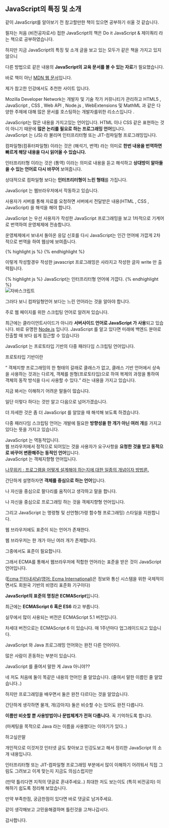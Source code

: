 <h2 class="title">JavaScript의 특징 및 소개</h2>
<div class="box">
  <p>같이 JavaScript를 알아보기 전 참고할만한 책이 있으면 공부하기 쉬울 것 같습니다.</p>
  <p>필자는 처음 (비전공자로서) 접한 JavaScript의 책은 Do it JavaScript & 제이쿼리 라는 책으로 공부하였습니다.</p>
  <p>하지만 지금 JavaScript의 특징 및 소개 글을 보고 있는 모두가 같은 책을 가지고 있지 않으니</p>
  <p>다른 방법으로 같은 내용의 <strong>JavaScript의 교육 문서를 볼 수 있는 자료</strong>가 필요했습니다.</p>
  <p>바로 책이 아닌 <a href="https://developer.mozilla.org/ko/docs/Web/JavaScript" target="_blank">MDN 웹 문서</a>입니다.</p>
  <p>제가 참고한 인강에서도 추천한 사이트 입니다.</p>
  <p>Mozilla Developer Network는 개발자 및 기술 작가 커뮤니티가 관리하고 HTML5 , JavaScript , CSS , Web API , Node.js , WebExtensions 및        MathML 과 같은 다양한 주제에 대해 많은 문서를 호스팅하는 개발자를위한 리소스입니다 .</p>
</div>

<div class="box">
  JavaScript는 많은 내용을 가지고있는 언어입니다.
  HTML 이나 CSS 같은 표현하는 것이 아니기 때문에 <strong>많은 논리를 필요로 하는 프로그래밍 언어</strong>입니다.
</div>
<div class="box">
  <div class="small-title">JavaScript 는 (JS) 라 불리며 인터프리터형 또는 JIT-컴파일형 프로그래밍입니다.</div>
  <p>컴파일형(컴퓨터파일형) 이라는 것은 (해석기, 번역) 라는 의미로 <strong>한번 내용을 번역하면 빠르게 해당 내용을 다시 읽어올 수 있습니다.</strong></p>
  <p>인터프리터형 이라는 것은 (통역) 이라는 의미로 내용을 듣고 해석하고 <strong>상대방이 알아들을 수 있는 언어로 다시 바꾸어</strong> 보여줍니다.</p>
  <p>상대적으로 컴파일형 보다는 <strong>인터프리터형이 느린 형태</strong>를 가집니다.</p>
</div>
<div class="box">
  <div class="small-title"> JavaScript 는 웹브라우저에서 작동하고 있습니다.</div>
  <p>사용자가 서버를 통해 자료를 요청하면 서버에서 전달받은 내용(HTML , CSS , JavaScript) 을 해석을 해야 합니다.</p>
  <p>JavaScript 는 우선 사용자가 작성한 JavaScript 프로그래밍을 보고 1차적으로 기계어로 번역하여 운영체제에 전송합니다.</p>
  <p>운영체제에서 보내서 돌아온 응답 신호를 다시 JavaScript는 인간 언어에 가깝게 2차적으로 번역을 하여 웹상에 보여줍니다.</p>
  {% highlight js %}
  <script language="javascript">
    document.write("JavaScript는 인터프리터형 언어에 가깝다.");
  </script>
  {% endhighlight %}
  <p>이렇게 작성할경우 작성한 javascript 프로그래밍은 사라지고 작성한 글자 write 만 출력됩니다.</p>
  {% highlight js %}
   JavaScript는 인터프리터형 언어에 가깝다.
  {% endhighlight %}
  <div class="img-box">
    <img src="{{ site.baseurl }}/static/img/post/2018-08-22.png" alt="자바스크립트" />
  </div>
  <p>그러다 보니 컴파일형언어 보다는 느린 언어라는 것을 알아야 합니다.</p>
</div>
<div class="box">
  <div class="small-title">주로 웹 페이지를 위한 스크립팅 언어로 알려져 있습니다.</div>
  <p>최근에는 클라이언트사이드가 아니라 <strong>서버사이드 언어로 JavaScript 가 사용</strong>되고 있습니다. 바로 유명한 <a href="https://ko.wikipedia.org/wiki/Node.js" target="_blank">Node.js</a> 입니다. JavaScript 를 알고 있다면 미래에 백엔드 분야로 진출할 때 보다 쉽게 접근할 수 있습니다)</p>
</div>
<div class="box">
  <div class="small-title">JavaScript 는 프로토타입 기반의 다중 패러다임 스크립팅 언어입니다.</div>
  <p>프로토타입 기반이란</p>
  <p>
    <q> 객체지향 프로그래밍의 한 형태의 갈래로 클래스가 없고, 클래스 기반 언어에서 상속을 사용하는 것과는 다르게, 객체를 원형(프로토타입)으로 하여 복제의 과정을 통하여 객체의 동작 방식을 다시 사용할 수 있다.</q> 라는 내용을 가지고 있습니다. </p>
  <p>지금 봐서는 이해하기 어려운 말들이 많습니다. </p>
  <p>일단 이렇다 하다는 것만 알고 다음으로 넘어가겠습니다.</p>
  <p>더 자세한 것은 좀 더 JavaScript 를 알았을 때 해석해 보도록 하겠습니다.</p>
  <p>다중 패러다임 스크립팅 언어는 개발에 필요한 <strong>방향성을 한 개가 아닌 여러 개</strong>를 가지고 있다는 뜻을 가지고 있습니다.</p>
</div>
<div class="box">
  <div class="small-title">JavaScript 는 역동적입니다.</div>
  웹 브라우저에서 정적으로 되어있는 것을 사용자가 요구사항을 <strong>요청한 것을 받고 동적으로 바꾸어 변환해주는 동적인 언어</strong>입니다. 
</div>
<div class="box">
  <div class="small-title">JavaScript 는 객체지향형 언어입니다.</div>
  <p>
    <a href="https://namu.wiki/w/%EA%B0%9D%EC%B2%B4%20%EC%A7%80%ED%96%A5%20%ED%94%84%EB%A1%9C%EA%B7%B8%EB%9E%98%EB%B0%8D" >나무위키 : 프로그램을 어떻게 설계해야 하는지에 대한 일종의 개념이자 방법론.</a>
  </p>
  <p>간단하게 설명하자면 <strong>객체를 중심으로 하는 언어</strong>입니다.</p>
  <p>나 자신을 중심으로 팔다리를 움직이고 생각하고 말을 합니다.</p>
  <p>나 자신을 중심으로 프로그래밍 하는 것을 객체지향형 언어입니다.</p>
  <p>그리고 JavaScript 는 명령형 및 선언형(가령 함수형 프로그래밍) 스타일을 지원합니다.</p>
</div>
<div class="box">
  <div class="small-title">웹 브라우저에도 표준이 되는 언어가 존재한다.</div>
  <p>웹 브라우저는 한 개가 아닌 여러 개가 존재합니다.</p>
  <p>그중에서도 표준이 필요합니다. </p>
  <p>그래서 ECMA를 통해서 웹브라우저에 적합한 언어라는 표준을 받은 것이 JavaScript 언어입니다. </p>
  <p>(<a href="https://ko.wikipedia.org/wiki/Ecma_%EC%9D%B8%ED%84%B0%EB%82%B4%EC%85%94%EB%84%90" target="_blank">Ecma 인터내셔널(영어: Ecma International)</a>은 정보와 통신 시스템을 위한 국제적이면서도 회원국 기반의 비영리 표준화 기구이다)</p>
  <p><strong>JavaScript의 표준의 명칭은 ECMAScript</strong>입니다.</p>
  <p>최근에는 <strong>ECMAScript 6 혹은 ES6</strong> 라고 부릅니다. </p>
  <p>실무에서 많이 사용되는 버전은 ECMAScript 5.1 버전입니다.</p>
  <p>차세대 버전으로는 ECMAScript 6 이 있습니다. 매 1주년마다 업그레이드되고 있습니다.</p>
</div>
<div class="box">
  <div class="small-title">JavaScript 와 Java 프로그래밍 언어와는 완전 다른 언어이다. </div>
  <p>많은 사람이 혼동하는 부분이 있습니다.</p>
  <p>JavaScript 를 줄여서 말한 게 Java 아니야??</p>
  <p>네 저도 처음에 둘이 똑같은 내용의 언어인 줄 알았습니다. (줄여서 말한 이름인 줄 알았습니다..)</p>
  <p>하지만 프로그래밍을 배우면서 둘은 완전 다르다는 것을 알았습니다.</p>
  <p>간단하게 생각하면 물개, 개(강아지) 둘은 비슷할 수는 있어도 완전 다릅니다. </p>
  <p><strong>이름만 비슷할 뿐 사용방법이나 문법체계가 전혀 다릅니다.</strong> 꼭 기억하도록 합니다.</p>
  <p>(마케팅을 목적으로 Java 라는 이름을 사용했다는 이야기가 있다..)</p>
</div>
<div class="box">
  <div class="small-title">하고싶은말</div>
  <p>개인적으로 이것저것 인터넷 글도 찾아보고 인강도보고 해서 정리한 JavaScript 의 소개 내용입니다.</p>
  <p>인터프리터형 또는 JIT-컴파일형 프로그래밍 부분에서 많이 이해하기 어려워서 직접 그림도 그려보고 이게 맞는지 지금도 의심스럽지만</p>
  <p>(만약 틀리다면 지적의 댓글로 혼내주세요..) 최대한 저도 보는이도 (특히 비전공자) 이해하기 쉽도록 정리해 보았습니다.</p>
  <p>만약 부족한점, 궁금한점이 있다면 바로 댓글로 남겨주세요.</p>
  <p>같이 생각해보고 고민을해결하며 틀린것을 고쳐나갑시다.</p>
  <p>감사합니다.</p>
</div>
